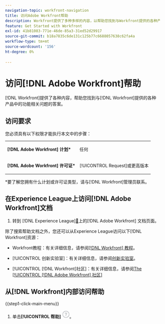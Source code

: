 ```yaml
---
navigation-topic: workfront-navigation
title: 访问Adobe Workfront帮助
description: Workfront提供了多种多样的内容，以帮助您找到与Workfront提供的各种产品中的功能相关问题的答案。
feature: Get Started with Workfront
exl-id: 41b81083-771e-46de-85a3-31ed52d29917
source-git-commit: b18a7835c6de131c125b77c6688057638c62fa4a
workflow-type: tm+mt
source-wordcount: '156'
ht-degree: 0%

---
```


# 访问[!DNL Adobe Workfront]帮助

[!DNL Workfront]提供了各种内容，帮助您找到与[!DNL Workfront]提供的各种产品中的功能相关问题的答案。

## 访问要求

您必须具有以下权限才能执行本文中的步骤：

<table style="table-layout:auto"> 
 <col> 
 </col> 
 <col> 
 </col> 
 <tbody> 
  <tr> 
   <td role="rowheader"><strong>[!DNL Adobe Workfront] 计划*</strong></td> 
   <td> <p>任何</p> </td> 
  </tr> 
  <tr> 
   <td role="rowheader"><strong>[!DNL Adobe Workfront] 许可证*</strong></td> 
   <td> <p>[!UICONTROL Request]或更高版本</p> </td> 
  </tr> 
 </tbody> 
</table>

&#42;要了解您拥有什么计划或许可证类型，请与[!DNL Workfront]管理员联系。

## 在Experience League上访问[!DNL Adobe Workfront]文档

1. 转到 [!DNL Experience League][&#128279;](https://experienceleague.adobe.com/en/docs/workfront/using/home)上的[!DNL Adobe Workfront] 文档页面。

除了搜索帮助文档之外，您还可以从Experience League访问以下[!DNL Workfront]资源：

* Workfront教程：有关详细信息，请参阅[[!DNL Workfront] 教程](https://experienceleague.adobe.com/en/docs/workfront-learn/tutorials-workfront/home)。

* [!UICONTROL 创新实验室]：有关详细信息，请参阅[创新实验室](https://experienceleaguecommunities.adobe.com/t5/workfront-ideas/idb-p/workfront-ideas)。
* [!UICONTROL [!DNL Workfront]社区]：有关详细信息，请参阅[The [!UICONTROL [!DNL Adobe Workfront] 社区]](https://experienceleaguecommunities.adobe.com/t5/workfront/ct-p/workfront)

## 从[!DNL Workfront]内部访问帮助

{{step1-click-main-menu}}

1. 单击&#x200B;**[!UICONTROL 帮助]** ![帮助图标](assets/help-icon.png)。
